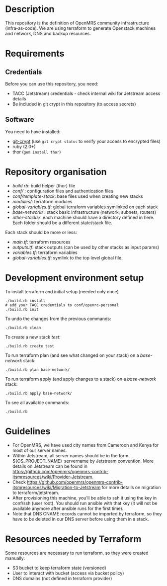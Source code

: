 # Description
This repository is the definition of OpenMRS community infrastructure (infra-as-code).
We are using terraform to generate Openstack machines and network, DNS and backup resources.

# Requirements
## Credentials
Before you can use this repository, you need:
  - TACC (Jetstream) credentials - check internal wiki for Jetstream access details
  - Be included in git crypt in this repository (to access secrets)

## Software
You need to have installed:
  - [git-crypt](https://github.com/AGWA/git-crypt/blob/master/INSTALL.md)
  (use `git crypt status` to verify your access to encrypted files)
  - ruby (2.0+)
  - thor (`gem install thor`)

# Repository organisation
  - _build.rb_: build helper (thor) file
  - _conf/_ : configuration files and authentication files
  - _conf/template-stack_: base files used when creating new stacks
  - _modules/_: terraform modules
  - _global-variables.tf_: global terraform variables symlinked on each stack
  - _base-network/_ : stack basic infrastructure (network, subnets, routers)
  - _other-stacks/_: each machine should have a directory defined in here. Each folder should be a different state/stack file.

Each stack should be more or less:  
  - _main.tf_: terraform resources
  - _outputs.tf_: stack outputs (can be used by other stacks as input params)
  - _variables.tf_: terraform variables
  - _global-variables.tf_: symlink to the top level global file.

# Development environment setup
To install terraform and initial setup (needed only once)
```
./build.rb install   
# add your TACC credentials to conf/openrc-personal
./build.rb init
```

To undo the changes from the previous commands:
```
./build.rb clean
```

To create a new stack _test_:
```
./build.rb create test
```

To run terraform plan (and see what changed on your stack) on a _base-network_ stack:
```
./build.rb plan base-network/  
```

To run terraform apply (and apply changes to a stack) on a _base-network_ stack:
```
./build.rb apply base-network/  
```

To see all available commands:
```
./build.rb
```

# Guidelines
  - For OpenMRS, we have used city names from Cameroon and Kenya for most of our server names.
  - Within Jetstream, all server names should be in the form ${OS_PROJECT_NAME}-servername by Jetstream convention. More details on Jetstream can be found in <https://github.com/openmrs/openmrs-contrib-itsmresources/wiki/Provider-Jetstream>.
  - Check <https://github.com/openmrs/openmrs-contrib-itsmresources/wiki/Migration-to-Jetstream> for more details on migration to terraform/jetstream.
  - After provisioning this machine, you'll be able to ssh it using the key in conf/ssh (user root). You should run ansible with that key (it will not be available anymore after ansible runs for the first time).
  - Note that DNS CNAME records cannot be imported by terraform, so they have to be deleted in our DNS server before using them in a stack. 

# Resources needed by Terraform
Some resources are necessary to run terraform, so they were created manually:
  - S3 bucket to keep terraform state (versioned)
  - User to interact with bucket (access via bucket policy)
  - DNS domains (not defined in terraform provider)

